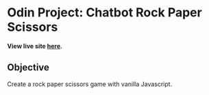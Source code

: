 # Odin Project: Chatbot Rock Paper Scissors

**View live site [here](https://pinggyu.github.io/rock-paper-scissors/).**

## Objective

Create a rock paper scissors game with vanilla Javascript.